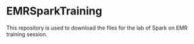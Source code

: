 # EMRSparkTraining
This repository is used to download the files for the lab of Spark on EMR training session. 
